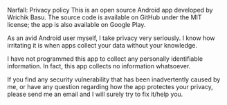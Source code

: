 Narfall: Privacy policy
This is an open source Android app developed by Wrichik Basu. The source code is available on GitHub under the MIT license; the app is also available on Google Play.

As an avid Android user myself, I take privacy very seriously. I know how irritating it is when apps collect your data without your knowledge.

I have not programmed this app to collect any personally identifiable information. In fact, this app collects no information whatsoever.

If you find any security vulnerability that has been inadvertently caused by me, or have any question regarding how the app protectes your privacy, please send me an email and I will surely try to fix it/help you.